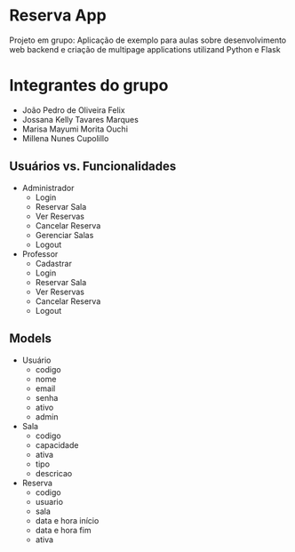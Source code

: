 # Reserva App

Projeto em grupo: Aplicação de exemplo para aulas sobre desenvolvimento web backend e criação de multipage applications utilizand Python e Flask

##

# Integrantes do grupo
- João Pedro de Oliveira Felix
- Jossana Kelly Tavares Marques
- Marisa Mayumi Morita Ouchi
- Millena Nunes Cupolillo 

## Usuários vs. Funcionalidades
- Administrador
  - Login
  - Reservar Sala
  - Ver Reservas
  - Cancelar Reserva
  - Gerenciar Salas
  - Logout
- Professor
  - Cadastrar
  - Login
  - Reservar Sala
  - Ver Reservas
  - Cancelar Reserva
  - Logout

## Models
- Usuário
  - codigo
  - nome
  - email
  - senha
  - ativo
  - admin
- Sala
  - codigo
  - capacidade
  - ativa
  - tipo
  - descricao
- Reserva
  - codigo
  - usuario
  - sala
  - data e hora início
  - data e hora fim
  - ativa
  
